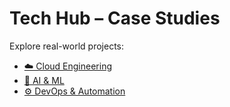 # Tech Hub – Case Studies

Explore real-world projects:

- [☁️ Cloud Engineering](./cloud-engineering)
- [🤖 AI & ML](./ai-ml)
- [⚙️ DevOps & Automation](./devops-automation)

